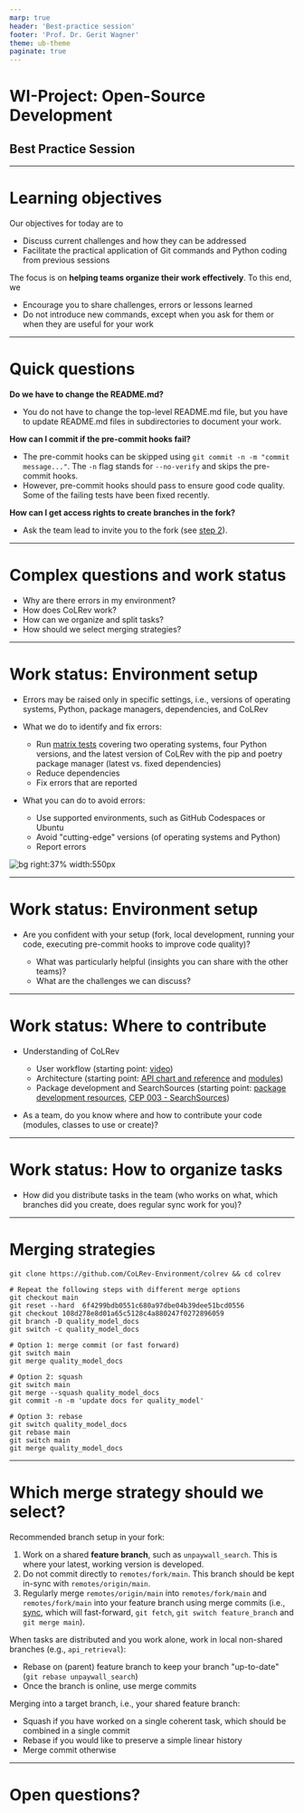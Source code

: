 ```yaml
---
marp: true
header: 'Best-practice session'
footer: 'Prof. Dr. Gerit Wagner'
theme: ub-theme
paginate: true
---
```


<!-- _class: centered -->

# WI-Project: Open-Source Development

## Best Practice Session

---
<!-- paginate: true -->

# Learning objectives

Our objectives for today are to

- Discuss current challenges and how they can be addressed
- Facilitate the practical application of Git commands and Python coding from previous sessions

The focus is on **helping teams organize their work effectively**. To this end, we

- Encourage you to share challenges, errors or lessons learned
- Do not introduce new commands, except when you ask for them or when they are useful for your work

---

# Quick questions

**Do we have to change the README.md?**
- You do not have to change the top-level README.md file, but you have to update README.md files in subdirectories to document your work.

**How can I commit if the pre-commit hooks fail?**
- The pre-commit hooks can be skipped using `git commit -n -m "commit message..."`. The `-n` flag stands for `--no-verify` and skips the pre-commit hooks.
- However, pre-commit hooks should pass to ensure good code quality. Some of the failing tests have been fixed recently.

**How can I get access rights to create branches in the fork?**
- Ask the team lead to invite you to the fork (see [step 2](https://digital-work-lab.github.io/open-source-project/output/02-git.html#32)).

<!--
Packages directory: see https://colrev.readthedocs.io/en/latest/dev_docs/packages.html
Anpassung der README-Datei Teil der Aufgabe? (vermutlich bezogen auf die top-level README datei: nein, das mache ich als Maintainer. Anpassung der package-README-Datei ist Teil der Aufgabe (Dokumentation))
-->

---

# Complex questions and work status

- Why are there errors in my environment?
- How does CoLRev work?
- How can we organize and split tasks?
- How should we select merging strategies?

---

# Work status: Environment setup

- Errors may be raised only in specific settings, i.e., versions of operating systems, Python, package managers, dependencies, and CoLRev
- What we do to identify and fix errors: 

    - Run [matrix tests](https://github.com/CoLRev-Environment/colrev/actions/workflows/tests.yml) covering two operating systems, four Python versions, and the latest version of CoLRev with the pip and poetry package manager (latest vs. fixed dependencies)
    - Reduce dependencies
    - Fix errors that are reported

- What you can do to avoid errors:

    - Use supported environments, such as GitHub Codespaces or Ubuntu
    - Avoid "cutting-edge" versions (of operating systems and Python)
    - Report errors

![bg right:37% width:550px](../assets/sources-of-errors.png)

---

# Work status: Environment setup

- Are you confident with your setup (fork, local development, running your code, executing pre-commit hooks to improve code quality)?

    - What was particularly helpful (insights you can share with the other teams)?
    - What are the challenges we can discuss?

---

# Work status: Where to contribute

- Understanding of CoLRev

    - User workflow (starting point: [video](https://colrev.readthedocs.io/en/latest/))
    - Architecture (starting point: [API chart and reference](https://colrev.readthedocs.io/en/latest/dev_docs/api.html) and [modules](https://github.com/CoLRev-Environment/colrev/tree/main/colrev))
    - Package development and SearchSources (starting point: [package development resources](https://colrev.readthedocs.io/en/latest/dev_docs/packages.html), [CEP 003 - SearchSources](https://colrev.readthedocs.io/en/latest/foundations/cep/cep003_search_sources.html))

- As a team, do you know where and how to contribute your code (modules, classes to use or create)?

<!-- 
Discuss where students searched, how to proceed (do not provide easy solutions)
Ask students to explain how they currently understand the task, where they would search
Key task: self-organizing, understanding code

Encouragement: all the complexity (git, python, colrev) you have managed so far already contributes to your grade (you have to stretch, but we support you, and no group has failed to deliver so far)

Read
- https://colrev.readthedocs.io/en/latest/dev_docs/packages.html
- https://colrev.readthedocs.io/en/latest/foundations/cep/cep003_search_sources.html
Gesamtverständnis: CoLRev (?)
-->

---

# Work status: How to organize tasks

- How did you distribute tasks in the team (who works on what, which branches did you create, does regular sync work for you)?

<!-- 
Task-Splitting strategy
- Skeleton (existing or new package?) - draft method signatures (e.g., accepting a dictionary, defining a dictionary at the beginning, and calling the script using __name__ == "main")
- trying options
- Split: search / load / add_endpoint
- docs


def search(self, options):
    options = {"query": "term"}
    print('Started search')


if __name__ == "main":
    search()
-->

---

# Merging strategies

```
git clone https://github.com/CoLRev-Environment/colrev && cd colrev

# Repeat the following steps with different merge options
git checkout main
git reset --hard  6f4299bdb0551c680a97dbe04b39dee51bcd0556
git checkout 108d278e8d01a65c5128c4a880247f0272896059
git branch -D quality_model_docs
git switch -c quality_model_docs

# Option 1: merge commit (or fast forward)
git switch main
git merge quality_model_docs

# Option 2: squash
git switch main
git merge --squash quality_model_docs
git commit -n -m 'update docs for quality_model'

# Option 3: rebase
git switch quality_model_docs
git rebase main
git switch main
git merge quality_model_docs
```
<!-- 
Note: 
- compare between your colleagues (one completes a merge, the other a squash, the next a rebase)
- write down which commits are in each branch

Note: all options are available for pull requests on Github.
-->

---

# Which merge strategy should we select?

Recommended branch setup in your fork:

1. Work on a shared **feature branch**, such as ``unpaywall_search``. This is where your latest, working version is developed.
2. Do not commit directly to ``remotes/fork/main``. This branch should be kept in-sync with ``remotes/origin/main``.
3. Regularly merge ``remotes/origin/main`` into ``remotes/fork/main`` and ``remotes/fork/main`` into your feature branch using merge commits (i.e., [sync](https://digital-work-lab.github.io/open-source-project/output/02-git.html#33), which will fast-forward, ``git fetch``, ``git switch feature_branch`` and ``git merge main``).

<!--
This will ensure that you will always have fast-forward merges.
It will also keep the upstream/origin work separate from your work (in the feature branch)

Merging into shared branches:

- Merge (commit) from ``remotes/fork/main`` into shared branch.
-->

When tasks are distributed and you work alone, work in local non-shared branches (e.g., ``api_retrieval``):

- Rebase on (parent) feature branch to keep your branch "up-to-date" (``git rebase unpaywall_search``)
- Once the branch is online, use merge commits

Merging into a target branch, i.e., your shared feature branch:

- Squash if you have worked on a single coherent task, which should be combined in a single commit
- Rebase if you would like to preserve a simple linear history
- Merge commit otherwise

<!-- 
Note: later merge into ``remotes/origin/main`` will be decided by the maintainer
-->

---

# Open questions?

<!--
Groups to "fix" main: OSF, Unpaywall, 

Remember: 
- Challenging task
- We recognize your efforts working in a complex environment
- We are here to help
- All groups completed their projects successfully in the last projects



# Ideas for Project Planning

- Show how to use issues/pull requests/wikis in forks
- Suggest to open pull requests early (to discuss, coordinate...)

---

# Best practices and conventions


- Based on student feedback

- pre-commit hooks (code quality) and tests (check whether it runs on all branches)
- Commit practices (atomic, no unrelated materials)
- Remember to sync regularly between remotes/origin and your fork

- Option: ask students to refactor their code in parallel (e.g., docstrings, variable naming, typing, breaking down methods) and merge (start from new branches)
Notes:

- A walk-through explaining colrev search and SearchSources (showing the changes in settings and records retrieved), and guidelines in testing code would be helpful.
- Refresh skills related to Git, gitk, fork, using of branches/pull-requests, issues, and merging.
- Additional resources (e.g., links to interactive tutorials)
- Explanations for gitk and Linux shell commands (ls, cs, ...)
- Workflow utilities (such as storing custom commands in bash_aliases) may be helpful.

Use [colrev-template](https://github.com/CoLRev-Environment/colrev-template) in GitHub codespaces
Plan: 45 min

-> continue with the setup in https://github.com/CoLRev-Environment/colrev  (including alias etc.)
Plan: 45 min

Fragen: 30-40 min

Test and practice merge/merge conflict

-->